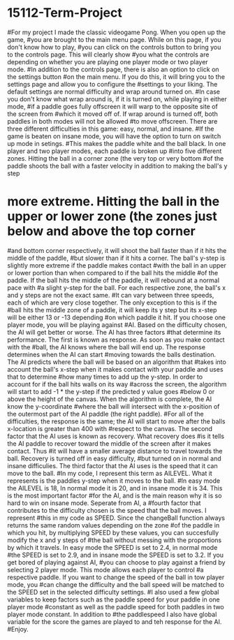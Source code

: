 # 15112-Term-Project
#For my project I made the classic videogame Pong. When you open up the game,
#you are brought to the main menu page. While on this page, if you don't know how to play,
#you can click on the controls button to bring you to the controls page. This will clearly show
#you what the controls are depending on whether you are playing one player mode or two player mode.
#In addition to the controls page, there is also an option to click on the settings button
#on the main menu. If you do this, it will bring you to the settings page and allow you to configure the 
#settings to your liking. The default settings are normal difficulty and wrap around turned on. 
#In case you don't know what wrap around is, if it is turned on, while playing in either mode,
#if a paddle goes fully offscreen it will warp to the opposite site of the screen from 
#which it moved off of. If wrap around is turned off, both paddles in both modes will not be allowed 
#to move offscreen. There are three different difficulties in this game: easy, normal, and insane.
#If the game is beaten on insane mode, you will have the option to turn on switch up mode in setings.
#This makes the paddle white and the ball black. In one player and two player modes, each paddle is broken up
#into five different zones. Hitting the ball in a corner zone (the very top or very bottom 
#of the paddle shoots the ball with a faster velocity in addition to making the ball's y step
# more extreme. Hitting the ball in the upper or lower zone (the zones just below and above the top corner
#and bottom corner respectively, it will shoot the ball faster than if it hits the middle of the paddle,
#but slower than if it hits a corner. The ball's y-step is slightly more extreme if the paddle makes contact
#with the ball in an upper or lower portion than when compared to if the ball hits the middle
#of the paddle. If the ball hits the middle of the paddle, it will rebound at a normal pace with
#a slight y-step for the ball. For each respective zone, the ball's x and y steps are not the exact same.
#It can vary between three speeds, each of which are very close together. The only exception to this is if the 
#ball hits the middle zone of a paddle, it will keep its y step but its x-step will be either 13 or -13 depending
#on which paddle it hit. If you choose one player mode, you will be playing against
#AI. Based on the difficulty chosen, the AI will get better or worse. The AI has three factors 
#that determine its performance. The first is known as response. As soon as you make contact with the
#ball, the AI knows where the ball will end up. The response determines when the AI can start
#moving towards the balls destination. The AI predicts where the ball will be based on an algorithm that
#takes into account the ball's x-step when it makes contact with your paddle and uses that to determine
#how many times to add up the y-step. In order to account for if the ball hits walls on its way
#across the screen, the algorithm will start to add -1 * the y-step if the predicted y value goes
#below 0 or above the height of the canvas. When the algorithm is complete, the AI know the y-coordinate 
#where the ball will intersect with the x-position of the outermost part of the AI paddle (the right paddle).
#For all of the difficulties, the response is the same; the AI will start to move after the balls x-location is greater than 400 with 
#respect to the canvas. The second factor that the AI uses is known as recovery. What recovery does
#is it tells the AI paddle to recover toward the middle of the screen after it makes contact. Thus
#it will have a smaller average distance to travel towards the ball. Recovery is turned off in easy difficulty,
#but turned on in normal and insane difficulies. The third factor that the AI uses is the speed that it can move to the ball.
#In my code, I represent this term as AILEVEL. What it represents is the paddles y-step when it moves to the ball.
#In easy mode the AILEVEL is 18, In normal mode it is 20, and in insane mode it is 34. This is the most important factor
#for the AI, and is the main reason why it is so hard to win on insane mode. Seperate from AI, a
#fourth factor that contributes to the difficulty chosen is the speed that the ball moves. I represent 
#this in my code as SPEED. Since the changeBall function always returns the same random values depending on the zone
#of the paddle in which you hit, by multiplying SPEED by these values, you can succesfully modify the x and y steps of 
#the ball without messing with the proportions by which it travels. In easy mode the SPEED is set to 2.4, in normal mode
#the SPEED is set to 2.9, and in insane mode the SPEED is set to 3.2. If you get bored of playing against AI,
#you can choose to play against a friend by selecting 2 player mode. This mode allows each player to control 
#a respective paddle. If you want to change the speed of the ball in tow player mode, you
#can change the difficulty and the ball speed will be matched to the SPEED set in the selected difficulty settings.
#I also used a few global variables to keep factors such as the paddle speed for your paddle in one player mode
#constant as well as the paddle speed for both paddles in two player mode constant. In addition to
#the paddlespeed I also have global variable for the score the games are played to and teh response for the AI.
#Enjoy. 
